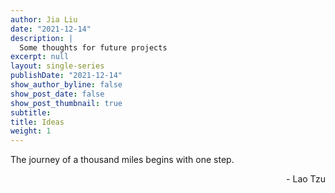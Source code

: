 ```yaml
---
author: Jia Liu
date: "2021-12-14"
description: |
  Some thoughts for future projects
excerpt: null
layout: single-series
publishDate: "2021-12-14"
show_author_byline: false
show_post_date: false
show_post_thumbnail: true
subtitle: 
title: Ideas
weight: 1
---
```


The journey of a thousand miles begins with one step.

<div style="text-align: right"> - Lao Tzu </div>


